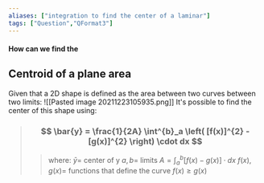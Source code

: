 ```yaml
---
aliases: ["integration to find the center of a laminar"]
tags: ["Question","QFormat3"]
---
```


#### How can we find the
## Centroid of a plane area
Given that a 2D shape is defined as the area between two curves between two limits:
![[Pasted image 20211223105935.png]]
It's possible to find the center of this shape using:
> ### $$ \bar{y} = \frac{1}{2A} \int^{b}_a \left( [f(x)]^{2} - [g(x)]^{2} \right)  \cdot dx $$ 
>> where:
>> $\bar{y} =$ center of y
>> $a,b=$ limits
>> $A= \int^{b}_a [f(x)-g(x)]\cdot dx$ 
>> $f(x),g(x)=$  functions that define the curve
>> $f(x) \geq g(x)$